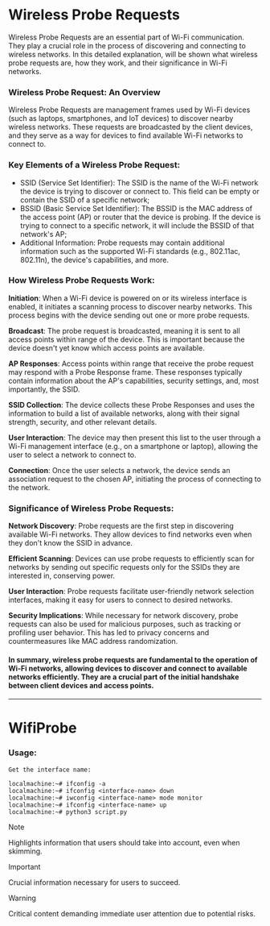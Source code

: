 # Wireless Probe Requests

Wireless Probe Requests are an essential part of Wi-Fi communication. They play a crucial role in the process of discovering and connecting to wireless networks. In this detailed explanation, will be shown what wireless probe requests are, how they work, and their significance in Wi-Fi networks.

### Wireless Probe Request: An Overview

Wireless Probe Requests are management frames used by Wi-Fi devices (such as laptops, smartphones, and IoT devices) to discover nearby wireless networks. These requests are broadcasted by the client devices, and they serve as a way for devices to find available Wi-Fi networks to connect to.

### Key Elements of a Wireless Probe Request:

 * SSID (Service Set Identifier): The SSID is the name of the Wi-Fi network the device is trying to discover or connect to. This field can be empty or contain the SSID of a specific network;
 * BSSID (Basic Service Set Identifier): The BSSID is the MAC address of the access point (AP) or router that the device is probing. If the device is trying to connect to a specific network, it will include the BSSID of that network's AP;
 * Additional Information: Probe requests may contain additional information such as the supported Wi-Fi standards (e.g., 802.11ac, 802.11n), the device's capabilities, and more.

### How Wireless Probe Requests Work:

  **Initiation**: When a Wi-Fi device is powered on or its wireless interface is enabled, it initiates a scanning process to discover nearby networks. This process begins with the device sending out one or more probe requests.
 
 **Broadcast**: The probe request is broadcasted, meaning it is sent to all access points within range of the device. This is important because the device doesn't yet know which access points are available.
 
 **AP Responses**: Access points within range that receive the probe request may respond with a Probe Response frame. These responses typically contain information about the AP's capabilities, security settings, and, most importantly, the SSID.
 
 **SSID Collection**: The device collects these Probe Responses and uses the information to build a list of available networks, along with their signal strength, security, and other relevant details.
 
 **User Interaction**: The device may then present this list to the user through a Wi-Fi management interface (e.g., on a smartphone or laptop), allowing the user to select a network to connect to.
 
 **Connection**: Once the user selects a network, the device sends an association request to the chosen AP, initiating the process of connecting to the network.


### Significance of Wireless Probe Requests:
 **Network Discovery**: Probe requests are the first step in discovering available Wi-Fi networks. They allow devices to find networks even when they don't know the SSID in advance.
 
 **Efficient Scanning**: Devices can use probe requests to efficiently scan for networks by sending out specific requests only for the SSIDs they are interested in, conserving power.
 
 **User Interaction**: Probe requests facilitate user-friendly network selection interfaces, making it easy for users to connect to desired networks.
 
 **Security Implications**: While necessary for network discovery, probe requests can also be used for malicious purposes, such as tracking or profiling user behavior. This has led to privacy concerns and countermeasures like MAC address randomization.

#### In summary, wireless probe requests are fundamental to the operation of Wi-Fi networks, allowing devices to discover and connect to available networks efficiently. They are a crucial part of the initial handshake between client devices and access points.
----

# WifiProbe
 
### Usage:

```
Get the interface name:

localmachine:~# ifconfig -a
localmachine:~# ifconfig <interface-name> down
localmachine:~# iwconfig <interface-name> mode monitor
localmachine:~# ifconfig <interface-name> up
localmachine:~# python3 script.py 

```

> [!NOTE]
> Highlights information that users should take into account, even when skimming.

> [!IMPORTANT]
> Crucial information necessary for users to succeed.

> [!WARNING]
> Critical content demanding immediate user attention due to potential risks.
